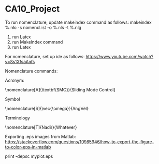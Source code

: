 # CA10_Project

To run nomenclature, update makeindex command as follows:
makeindex %.nlo -s nomencl.ist -o %.nls -t %.nlg

1. run Latex
2. run MakeIndex command
3. run Latex

For nomenclature, set up ide as follows:
https://www.youtube.com/watch?v=Ss1XfsaAnfs

Nomenclature commands:

Acronym:

\nomenclature[A]{\textbf{SMC}}{Sliding Mode Control}

Symbol

\nomenclature[S]{\vec{\omega}}{AngVel}

Terminology

\nomenclature[T]{Nadir}{Whatever}


Exporting .eps images from Matlab:
https://stackoverflow.com/questions/10985946/how-to-export-the-figure-to-color-eps-in-matlab

print -depsc myplot.eps